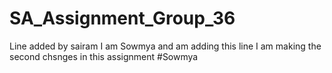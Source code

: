 # SA_Assignment_Group_36
Line added by sairam
I am Sowmya and am adding this line
I am making the second chsnges in this assignment #Sowmya
